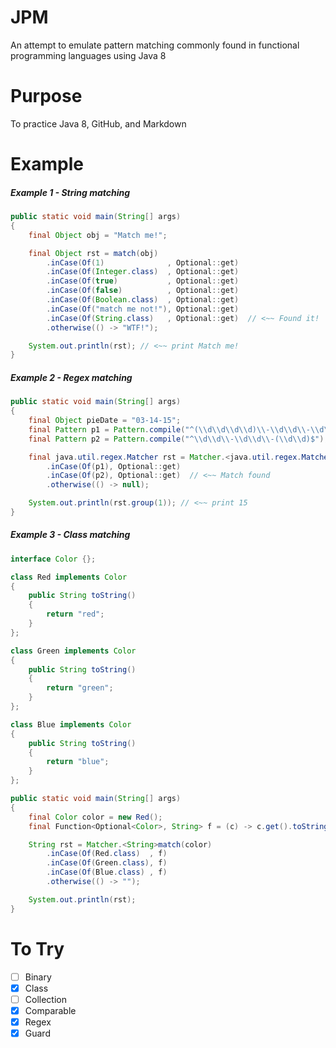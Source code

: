 # JPM

An attempt to emulate pattern matching commonly found in functional programming languages using Java 8

# Purpose

To practice Java 8, GitHub, and Markdown

# Example

##### Example 1 - String matching

```java
public static void main(String[] args)
{
    final Object obj = "Match me!";

    final Object rst = match(obj)
        .inCase(Of(1)              , Optional::get)
        .inCase(Of(Integer.class)  , Optional::get)
        .inCase(Of(true)           , Optional::get)
        .inCase(Of(false)          , Optional::get)
        .inCase(Of(Boolean.class)  , Optional::get)
        .inCase(Of("match me not!"), Optional::get)
        .inCase(Of(String.class)   , Optional::get)  // <~~ Found it!
        .otherwise(() -> "WTF!");

    System.out.println(rst); // <~~ print Match me!
}
```

##### Example 2 - Regex matching

```java
public static void main(String[] args)
{
    final Object pieDate = "03-14-15";
    final Pattern p1 = Pattern.compile("^(\\d\\d\\d\\d)\\-\\d\\d\\-\\d\\d$");
    final Pattern p2 = Pattern.compile("^\\d\\d\\-\\d\\d\\-(\\d\\d)$");

    final java.util.regex.Matcher rst = Matcher.<java.util.regex.Matcher.Matcher>match(pieDate)
        .inCase(Of(p1), Optional::get)
        .inCase(Of(p2), Optional::get)  // <~~ Match found
        .otherwise(() -> null);

    System.out.println(rst.group(1)); // <~~ print 15
}
```

##### Example 3 - Class matching

```java
interface Color {};

class Red implements Color
{
    public String toString()
    {
        return "red";
    }
};

class Green implements Color
{
    public String toString()
    {
        return "green";
    }
};

class Blue implements Color
{
    public String toString()
    {
        return "blue";
    }
};

public static void main(String[] args)
{
    final Color color = new Red();
    final Function<Optional<Color>, String> f = (c) -> c.get().toString();

    String rst = Matcher.<String>match(color)
        .inCase(Of(Red.class)  , f)
        .inCase(Of(Green.class), f)
        .inCase(Of(Blue.class) , f)
        .otherwise(() -> "");

    System.out.println(rst);
}
```

# To Try

- [ ] Binary
- [x] Class
- [ ] Collection
- [x] Comparable
- [x] Regex
- [x] Guard

